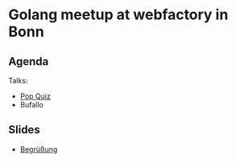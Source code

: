 # Golang meetup at webfactory in Bonn

## Agenda

Talks:

* [Pop Quiz](https://go-talks.appspot.com/github.com/gocologne/meetups/02_201806_webfactory/popquiz/popquiz.slide#1)
* Bufallo

## Slides

* [Begrüßung](https://go-talks.appspot.com/github.com/gocologne/meetups/02_201806_webfactory/slides/introduction.slide)